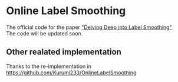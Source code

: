# Online Label Smoothing
The official code for the paper ["Delving Deep into Label Smoothing"](https://arxiv.org/pdf/2011.12562.pdf)  
The code will be updated soon.

## Other realated implementation
Thanks to the re-implementation in https://github.com/Kurumi233/OnlineLabelSmoothing
